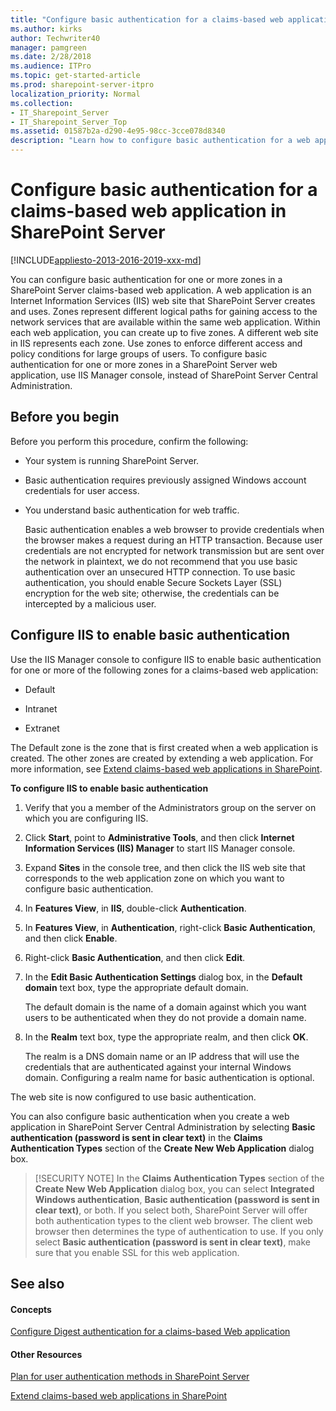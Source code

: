 ```yaml
---
title: "Configure basic authentication for a claims-based web application in SharePoint Server"
ms.author: kirks
author: Techwriter40
manager: pamgreen
ms.date: 2/28/2018
ms.audience: ITPro
ms.topic: get-started-article
ms.prod: sharepoint-server-itpro
localization_priority: Normal
ms.collection:
- IT_Sharepoint_Server
- IT_Sharepoint_Server_Top
ms.assetid: 01587b2a-d290-4e95-98cc-3cce078d8340
description: "Learn how to configure basic authentication for a web application that uses claims-based authentication in SharePoint Server."
---
```


# Configure basic authentication for a claims-based web application in SharePoint Server

[!INCLUDE[appliesto-2013-2016-2019-xxx-md](../includes/appliesto-2013-2016-2019-xxx-md.md)] 
  
You can configure basic authentication for one or more zones in a SharePoint Server claims-based web application. A web application is an Internet Information Services (IIS) web site that SharePoint Server creates and uses. Zones represent different logical paths for gaining access to the network services that are available within the same web application. Within each web application, you can create up to five zones. A different web site in IIS represents each zone. Use zones to enforce different access and policy conditions for large groups of users. To configure basic authentication for one or more zones in a SharePoint Server web application, use IIS Manager console, instead of SharePoint Server Central Administration.
  
## Before you begin
<a name="begin"> </a>

Before you perform this procedure, confirm the following:
  
- Your system is running SharePoint Server.
    
- Basic authentication requires previously assigned Windows account credentials for user access.
    
- You understand basic authentication for web traffic.
    
    Basic authentication enables a web browser to provide credentials when the browser makes a request during an HTTP transaction. Because user credentials are not encrypted for network transmission but are sent over the network in plaintext, we do not recommend that you use basic authentication over an unsecured HTTP connection. To use basic authentication, you should enable Secure Sockets Layer (SSL) encryption for the web site; otherwise, the credentials can be intercepted by a malicious user.
    
## Configure IIS to enable basic authentication
<a name="Section2"> </a>

Use the IIS Manager console to configure IIS to enable basic authentication for one or more of the following zones for a claims-based web application:
  
- Default
    
- Intranet
    
- Extranet
    
The Default zone is the zone that is first created when a web application is created. The other zones are created by extending a web application. For more information, see [Extend claims-based web applications in SharePoint](https://technet.microsoft.com/library/265ace67-3115-4987-ab2d-80c55e452d4b).
  
 **To configure IIS to enable basic authentication**
  
1. Verify that you a member of the Administrators group on the server on which you are configuring IIS.
    
2. Click **Start**, point to **Administrative Tools**, and then click **Internet Information Services (IIS) Manager** to start IIS Manager console. 
    
3. Expand **Sites** in the console tree, and then click the IIS web site that corresponds to the web application zone on which you want to configure basic authentication. 
    
4. In **Features View**, in **IIS**, double-click **Authentication**.
    
5. In **Features View**, in **Authentication**, right-click **Basic Authentication**, and then click **Enable**.
    
6. Right-click **Basic Authentication**, and then click **Edit**.
    
7. In the **Edit Basic Authentication Settings** dialog box, in the **Default domain** text box, type the appropriate default domain. 
    
    The default domain is the name of a domain against which you want users to be authenticated when they do not provide a domain name.
    
8. In the **Realm** text box, type the appropriate realm, and then click **OK**.
    
    The realm is a DNS domain name or an IP address that will use the credentials that are authenticated against your internal Windows domain. Configuring a realm name for basic authentication is optional.
    
The web site is now configured to use basic authentication.
  
You can also configure basic authentication when you create a web application in SharePoint Server Central Administration by selecting **Basic authentication (password is sent in clear text)** in the **Claims Authentication Types** section of the **Create New Web Application** dialog box. 
  
> [!SECURITY NOTE]
> In the **Claims Authentication Types** section of the **Create New Web Application** dialog box, you can select **Integrated Windows authentication**, **Basic authentication (password is sent in clear text)**, or both. If you select both, SharePoint Server will offer both authentication types to the client web browser. The client web browser then determines the type of authentication to use. If you only select **Basic authentication (password is sent in clear text)**, make sure that you enable SSL for this web application. 
  
## See also
<a name="Section2"> </a>

#### Concepts

[Configure Digest authentication for a claims-based Web application](configure-digest-authentication-for-a-claims-based-web-application.md)
#### Other Resources

[Plan for user authentication methods in SharePoint Server](https://technet.microsoft.com/library/40117fda-70a0-4e3d-8cd3-0def768da16c)
  
[Extend claims-based web applications in SharePoint](https://technet.microsoft.com/library/265ace67-3115-4987-ab2d-80c55e452d4b)

